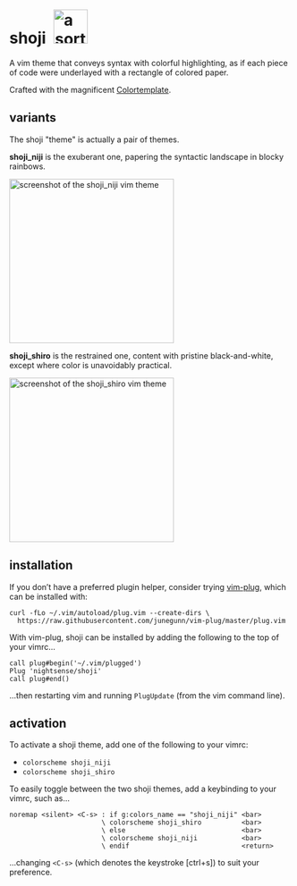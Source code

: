 # shoji&ensp;<img alt="a sort of logo for the shoji vim theme" src="https://github.com/nightsense/shoji/raw/master/images/shoji.png" height="61" />

A vim theme that conveys syntax with colorful highlighting, as if each piece of code were underlayed with a rectangle of colored paper.

Crafted with the magnificent [Colortemplate](https://github.com/lifepillar/vim-colortemplate).

## variants

The shoji "theme" is actually a pair of themes.

**shoji_niji** is the exuberant one, papering the syntactic landscape in blocky rainbows.

<img alt="screenshot of the shoji_niji vim theme" src="https://github.com/nightsense/shoji/raw/master/images/shoji_niji.png" height="294" />

**shoji_shiro** is the restrained one, content with pristine black-and-white, except where color is unavoidably practical.

<img alt="screenshot of the shoji_shiro vim theme" src="https://github.com/nightsense/shoji/raw/master/images/shoji_shiro.png" height="294" />

## installation

If you don’t have a preferred plugin helper, consider trying [vim-plug](https://github.com/junegunn/vim-plug), which can be installed with:

```
curl -fLo ~/.vim/autoload/plug.vim --create-dirs \
  https://raw.githubusercontent.com/junegunn/vim-plug/master/plug.vim
```

With vim-plug, shoji can be installed by adding the following to the top of your vimrc...

```
call plug#begin('~/.vim/plugged')
Plug 'nightsense/shoji'
call plug#end()
```

...then restarting vim and running `PlugUpdate` (from the vim command line).

## activation

To activate a shoji theme, add one of the following to your vimrc:

- `colorscheme shoji_niji`
- `colorscheme shoji_shiro`

To easily toggle between the two shoji themes, add a keybinding to your vimrc, such as...

```
noremap <silent> <C-s> : if g:colors_name == "shoji_niji" <bar>
                       \ colorscheme shoji_shiro          <bar>
                       \ else                             <bar>
                       \ colorscheme shoji_niji           <bar>
                       \ endif                            <return>
```

...changing `<C-s>` (which denotes the keystroke [ctrl+s]) to suit your preference.
